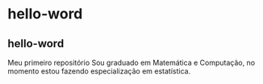 # hello-word
## hello-word
Meu primeiro repositório
Sou graduado em Matemática e Computação, no momento estou fazendo especialização em estatística.
